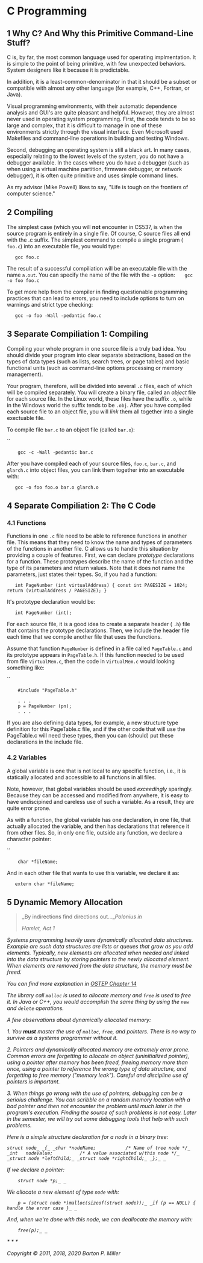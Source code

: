 # C Programming
## 1 Why C? And Why this Primitive Command-Line Stuff?

C is, by far, the most common language used for operating implmentation.
It is simple to the point of being primitive, with few unexpected behaviors.
System designers like it because it is predictable.

In addition, it is a least-common-denominator in that it should be a subset
or compatible with almost any other language (for example,
C++, Fortran, or Java).

Visual programming environments, with their automatic dependence analysis
and GUI's are quite pleasant and helpful.
However, they are almost never used in operating system programming.
First, the code tends to be so large and complex, that it is difficult to
manage in one of these environments strictly through the visual interface.
Even Microsoft used Makefiles and command-line operations in building and
testing Windows.

Second, debugging an operating system is still a black art. In many cases,
especially relating to the lowest levels of the system, you do not have
a debugger available.
In the cases where you do have a debugger (such as when using a virtual
machine partition, firmware debugger, or network debugger), it is often
quite primitive and uses simple command lines.

As my advisor (Mike Powell) likes to say, "Life is tough on the frontiers
of computer science."

## 2 Compiling

The simplest case (which you will **not** encounter in CS537, is when
the source program is entirely in a single file.
Of course, C source files all end with the .c suffix.
The simplest command to compile a single program ( `foo.c`)
into an executable file, you would type:

`    gcc foo.c
`

The result of a successful compiliation will be an executable file with the
name `a.out`.
You can specify the name of the file with the `-o` option:
`    gcc -o foo foo.c
`

To get more help from the compiler in finding questionable programming
practices that can lead to errors, you need to include options to turn
on warnings and strict type checking:

`    gcc -o foo -Wall -pedantic foo.c
`

## 3 Separate Compiliation 1: Compiling

Compiling your whole program in one source file is a truly bad idea.
You should divide your program into clear separate abstractions, based
on the types of data types (such as lists, search trees, or page tables)
and basic functional units (such as command-line options processing or
memory management).

Your program, therefore, will be divided into several `.c` files,
each of which will be compiled separately.
You will create a binary file, called an _object_ file for each
source file.
In the Linux world, these files have the suffix `.o`, while in
the Windows world the suffix tends to be `.obj`.
After you have compiled each source file to an object file, you will
_link_ them all together into a single exectuable file.

To compile file `bar.c` to an object file (called `bar.o`):

``

```
    gcc -c -Wall -pedantic bar.c

```

After you have compiled each of your source files,
`foo.c`,
`bar.c`, and
`glarch.c`
into object files, you can link them together into an executable with:

`    gcc -o foo foo.o bar.o glarch.o
`

## 4 Separate Compiliation 2: The C Code

### 4.1 Functions

Functions in one `.c` file need to be able to reference
functions in another file.
This means that they need to know the name and types of parameters of
the functions in another file.
C allows us to handle this situation by providing a couple of features.
First, we can declare _prototype_ declarations for a function.
These prototypes describe the name of the function and the type of its
parameters and return values.
Note that it does not name the parameters, just states their types.
So, if you had a function:

`    int
    PageNumber (int virtualAddress)
    {
        const int PAGESIZE = 1024;
        return (virtualAddress / PAGESIZE);
    }
`

It's prototype declaration would be:

`    int PageNumber (int);
`

For each source file, it is a good idea to create a separate header
( `.h`) file that contains the prototype declarations.
Then, we include the header file each time that we compile another
file that uses the functions.

Assume that function `PageNumber` is defined in a file called
`PageTable.c` and its prototype appears in `PageTable.h`.
If this function needed to be used from file `VirtualMem.c`, then
the code in `VirtualMem.c` would looking something like:

``

```
    #include "PageTable.h"

    . . .
    p = PageNumber (pn);
    . . .

```

If you are also defining data types, for example, a new structure
type definition for this PageTable.c file, and if the other code that will
use the PageTable.c will need these types, then you can (should) put
these declarations in the include file.

### 4.2 Variables

A global variable is one that is not local to any specific function,
i.e., it is statically allocated and accessible to all functions in all
files.

Note, however, that global variables should be used _exceedingly_
sparingly.
Because they can be accessed and modified from anywhere, it is easy
to have undiscipined and careless use of such a variable.
As a result, they are quite error prone.

As with a function, the global variable has one declaration, in one file,
that actually allocated the variable, and then has declarations that
reference it from other files.
So, in only one file, outside any function, we declare a character pointer:

``

```
    char *fileName;

```

And in each other file that wants to use this variable, we declare it as:

`    extern char *fileName;
`

## 5 Dynamic Memory Allocation

> _By indirections find directions out...__Polonius in_
>
> _Hamlet, Act 1_

_Systems programming heavily uses dynamically allocated data structures._
_Example are such data structures are lists or queues that grow as you_
_add elements._
_Typically, new elements are allocated when needed and linked into the_
_data structure by storing pointers to the newly allocated element._
_When elements are removed from the data structure, the memory must be freed._

_You can find more explanation in_
_[OSTEP Chapter 14](http://pages.cs.wisc.edu/~remzi/OSTEP/vm-api.pdf)_

_The library call `malloc` is used to allocate memory and `free`_
_is used to free it._
_In Java or C++, you would accomplish the same thing by using_
_the `new` and `delete` operations._

_A few observations about dynamically allocated memory:_

_1. You **must** master the use of `malloc`, `free`,_
_and pointers._
_There is no way to survive as a systems programmer without it._

_2. Pointers and dynamically allocated memory are extremely error prone._
_Common errors are forgetting to allocate an object (uninitialized pointer),_
_using a pointer after memory has been freed,_
_freeing memory more than once,_
_using a pointer to reference the wrong type of data structure,_
_and forgetting to free memory ("memory leak")._
_Careful and discipline use of pointers is important._

_3. When things go wrong with the use of pointers, debugging can be a_
_serioius challenge._
_You can scribble on a random memory location with a bad pointer and then_
_not encounter the problem until much later in the program's execution._
_Finding the source of such problems is not easy._
_Later in the semester, we will try out some debugging tools that help_
_with such problems._


_Here is a simple structure declaration for a node in a binary tree:_

_`struct node_
_{_
_char *nodeName;           /* Name of tree node */_
_int   nodeValue;          /* A value associated w/this node */_
_struct node *leftChild;_
_struct node *rightChild;_
_};_
_`_

_If we declare a pointer:_

_`    struct node *p;_
_`_

_We allocate a new element of type `node` with:_

_`    p = (struct node *)malloc(sizeof(struct node));_
_if (p == NULL) { handle the error case }_
_`_

_And, when we're done with this node, we can deallocate the memory with:_

_`    free(p);_
_`_

_* * *_

_Copyright © 2011, 2018, 2020 Barton P. Miller_

